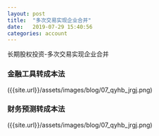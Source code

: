 ```yaml
---
layout: post
title:  "多次交易实现企业合并"
date:   2019-07-29 15:40:56
categories: account
---
```



长期股权投资-多次交易实现企业合并


### 金融工具转成本法
({{site.url}}/assets/images/blog/07_qyhb_jrgj.png)

### 财务预测转成本法
({{site.url}}/assets/images/blog/07_qyhb_jrgj.png)


















